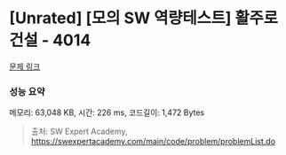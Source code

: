 # [Unrated] [모의 SW 역량테스트] 활주로 건설 - 4014 

[문제 링크](https://swexpertacademy.com/main/code/problem/problemDetail.do?contestProbId=AWIeW7FakkUDFAVH) 

### 성능 요약

메모리: 63,048 KB, 시간: 226 ms, 코드길이: 1,472 Bytes



> 출처: SW Expert Academy, https://swexpertacademy.com/main/code/problem/problemList.do